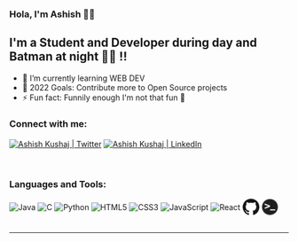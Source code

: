 ### Hola, I'm Ashish  🤙🏻 

<!-- [![Website](https://img.shields.io/website?label=codeSTACKr.com&style=for-the-badge&url=https%3A%2F%2Fcodestackr.com)](https://codestackr.com) -->
<!-- [![Twitter](https://img.shields.io/twitter/follow/Ashish?color=1DA1F2&logo=twitter&style=for-the-badge)](https://twitter.com/ashishkushajak) -->

## I'm a Student and Developer during day and Batman at night  🧛‍♂️ !!

- 🤩 I’m currently learning WEB DEV 
- 🥅 2022 Goals: Contribute more to Open Source projects
- ⚡ Fun fact: Funnily enough I'm not that fun 🐒

### Connect with me:


[<img align="center" alt="Ashish Kushaj | Twitter" width="35px" src="https://assets.stickpng.com/images/580b57fcd9996e24bc43c53e.png" />][twitter]
[<img align="center" alt="Ashish Kushaj | LinkedIn" width="35px" src="https://cdn-icons-png.flaticon.com/512/174/174857.png" />][linkedin]

<br />

### Languages and Tools:

<img align="center" alt="Java" width="30px" src="https://cdn-icons-png.flaticon.com/512/226/226777.png" />

<img align="center" alt="C" width="30px" src="https://e7.pngegg.com/pngimages/724/306/png-clipart-c-c.png" />

<img align="center" alt="Python" width="30px" src="https://www.pngfind.com/pngs/m/62-626208_python-logo-png-transparent-background-python-logo-png.png" />

<img align="center" alt="HTML5" width="30px" src="https://cdn.pixabay.com/photo/2017/08/05/11/16/logo-2582748_960_720.png" />

<img align="center" alt="CSS3" width="30px" src="https://www.kindpng.com/picc/m/464-4640184_css3-png-download-css-icon-transparent-png.png" />

<!-- <img align="center" alt="Sass" width="30px" src="https://raw.githubusercontent.com/github/explore/80688e429a7d4ef2fca1e82350fe8e3517d3494d/topics/sass/sass.png" />cssplaylist -->
<img align="center" alt="JavaScript" width="30px" src="https://upload.wikimedia.org/wikipedia/commons/6/6a/JavaScript-logo.png" />

<img align="center" alt="React" width="30px" src="https://www.pngfind.com/pngs/m/685-6854970_react-logo-png-png-download-logo-png-reactjs.png" />

<!-- <img align="center" alt="Gatsby" width="30px" src="https://raw.githubusercontent.com/github/explore/e94815998e4e0713912fed477a1f346ec04c3da2/topics/gatsby/gatsby.png" /> -->
<!-- <img align="center" alt="GraphQL" width="30px" src="https://raw.githubusercontent.com/github/explore/80688e429a7d4ef2fca1e82350fe8e3517d3494d/topics/graphql/graphql.png" />
<img align="center" alt="Node.js" width="30px" src="https://raw.githubusercontent.com/github/explore/80688e429a7d4ef2fca1e82350fe8e3517d3494d/topics/nodejs/nodejs.png" />
<img align="center" alt="Deno" width="30px" src="https://raw.githubusercontent.com/github/explore/361e2821e2dea67711cde99c9c40ed357061cf27/topics/deno/deno.png" />
<img align="center" alt="SQL" width="30px" src="https://raw.githubusercontent.com/github/explore/80688e429a7d4ef2fca1e82350fe8e3517d3494d/topics/sql/sql.png" />
<img align="center" alt="MySQL" width="30px" src="https://raw.githubusercontent.com/github/explore/80688e429a7d4ef2fca1e82350fe8e3517d3494d/topics/mysql/mysql.png" />
<img align="center" alt="MongoDB" width="30px" src="https://raw.githubusercontent.com/github/explore/80688e429a7d4ef2fca1e82350fe8e3517d3494d/topics/mongodb/mongodb.png" /> -->

<img align="center" alt="GitHub" width="30px" src="https://raw.githubusercontent.com/github/explore/78df643247d429f6cc873026c0622819ad797942/topics/github/github.png" />
<img align="center" alt="Terminal" width="30px" src="https://raw.githubusercontent.com/github/explore/80688e429a7d4ef2fca1e82350fe8e3517d3494d/topics/terminal/terminal.png" />

<br />
<br />

---
<!-- 
<details>
  <summary>:zap: GitHub Stats</summary>

  <img align="center" alt="codeSTACKr's GitHub Stats" src="https://github-readme-stats.codestackr.vercel.app/api?username=codeSTACKr&show_icons=true&hide_border=true" />

</details> -->

[twitter]: https://twitter.com/ashishkushajak
[instagram]: https://instagram.com/codeSTACKr
[linkedin]: https://www.linkedin.com/in/ashish-kushaj-20a49118a/
